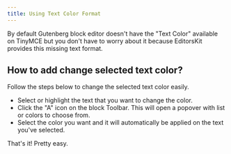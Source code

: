 ```yaml
---
title: Using Text Color Format
---
```


By default Gutenberg block editor doesn't have the "Text Color" available on TinyMCE but you don't have to worry about it because EditorsKit provides this missing text format.

## How to add change selected text color?

Follow the steps below to change the selected text color easily.

- Select or highlight the text that you want to change the color.
- Click the "A" icon on the block Toolbar. This will open a popover with list or colors to choose from.
- Select the color you want and it will automatically be applied on the text you've selected.

That's it! Pretty easy.
